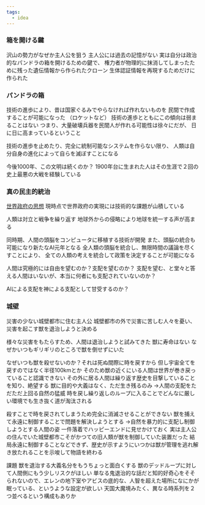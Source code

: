 ```yaml
---
tags:
  - idea
---
```

### 箱を開ける鍵
沢山の勢力がなぜか主人公を狙う
主人公には過去の記憶がない
実は自分は政治的なパンドラの箱を開けるための鍵で、
権力者が物理的に抹消してしまったために残った遺伝情報から作られたクローン
生体認証情報を再現するためだけに作られた

### パンドラの箱
技術の進歩により、昔は国家ぐるみでやらなければ作れないものを
民間で作成することが可能になった
（ロケットなど）
技術の進歩とともにこの傾向は弱まることはない
つまり、大量破壊兵器を民間人が作れる可能性は徐々にだが、
日に日に高まっているということ

技術の進歩を止めたり、完全に統制可能なシステムを作らない限り、
人類は自分自身の進化によって自らを滅ぼすことになる

今後1000年、この文明は続くのか？
1900年台に生まれた人はその生涯で２回の史上最悪の大戦を経験している

### 真の民主的統治
[世界政府の思想](https://www.jstage.jst.go.jp/article/yearbookofworldlaw/30/0/30_109/_pdf)
現時点で世界政府の実現には技術的な課題が山積している

人類は対立と戦争を繰り返す
地球外からの侵略により地球を統一する声が高まる

同時期、人間の頭脳をコンピュータに移植する技術が開発
また、頭脳の統合も可能になり新たなAI元年となる
全人類の頭脳を統合し、無限時間の議論を尽くすことにより、
全ての人類の考えを統合して政策を決定することが可能になる

人間は究極的には自由を望むのか？支配を望むのか？
支配を望む、と堂々と答える人間はいないが、本当に何者にも支配されていないのか？

AIによる支配を神による支配として甘受するのか？

### 城壁
災害の少ない城壁都市に住む主人公
城壁都市の外で災害に苦しむ人々を憂い、災害を起こす獣を退治しようと決める

様々な災害をもたらすため、人間は退治しようと試みてきた
獣に寿命はない
なぜかいつもギリギリのところで獣を倒せずにいた

なぜいつも獣を殺せないのか？それは死ぬ間際に時を戻すから
但し宇宙全てを戻すのではなく半径100kmとか
そのため獣の近くにいる人間は世界が巻き戻っていること認識できない
その外に居る人間は繰り返す歴史を目撃していることを知り、絶望する
獣に目的や大義はなく、ただ生き残るのみ
→人間の支配をただただ上回る自然の猛威
時を戻し繰り返しのループに入ることでどんなに厳しい環境でも生き抜く道が淘汰される

殺すことで時を戻されてしまうため完全に消滅させることができない
獣を捕えて永遠に制御することで問題を解決しようとする
→自然を暴力的に支配し制御しようとする人間の姿
一件落着でハッピーエンドに見せかけておく
実は主人公の住んでいた城壁都市こそがかつての旧人類が獣を制御していた装置だった
結局永遠に制御することなどできず、歴史が示すようにいつかは獣が管理を逃れ解き放たれることを示唆して物語を終わる

課題
獣を退治する大義名分をもうちょっと面白くする
獣のデッドループに対して人間側にもう少しリスクがほしい
単なる鬼退治的な話だと知的好奇心をそそられないので、エレンの地下室やアビスの底的な、人智を超えた場所になにかが眠っている、というような設定が欲しい
天国大魔境みたく、異なる時系列を２つ並べるという構成もありか
